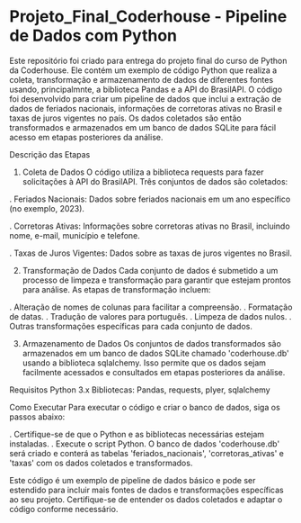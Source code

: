 # Projeto_Final_Coderhouse - Pipeline de Dados com Python
Este repositório foi criado para entrega do projeto final do curso de Python da Coderhouse. Ele contém um exemplo de código Python que realiza a coleta, transformação e armazenamento de dados de diferentes fontes usando, principalmnte, a biblioteca Pandas e a API do BrasilAPI. O código foi desenvolvido para criar um pipeline de dados que inclui a extração de dados de feriados nacionais, informações de corretoras ativas no Brasil e taxas de juros vigentes no país. Os dados coletados são então transformados e armazenados em um banco de dados SQLite para fácil acesso em etapas posteriores da análise.

Descrição das Etapas

1. Coleta de Dados
O código utiliza a biblioteca requests para fazer solicitações à API do BrasilAPI. Três conjuntos de dados são coletados:

. Feriados Nacionais: Dados sobre feriados nacionais em um ano específico (no exemplo, 2023).

. Corretoras Ativas: Informações sobre corretoras ativas no Brasil, incluindo nome, e-mail, município e telefone.

. Taxas de Juros Vigentes: Dados sobre as taxas de juros vigentes no Brasil.

2. Transformação de Dados
Cada conjunto de dados é submetido a um processo de limpeza e transformação para garantir que estejam prontos para análise. As etapas de transformação incluem:

. Alteração de nomes de colunas para facilitar a compreensão.
. Formatação de datas.
. Tradução de valores para português.
. Limpeza de dados nulos.
. Outras transformações específicas para cada conjunto de dados.

3. Armazenamento de Dados
Os conjuntos de dados transformados são armazenados em um banco de dados SQLite chamado 'coderhouse.db' usando a biblioteca sqlalchemy. Isso permite que os dados sejam facilmente acessados e consultados em etapas posteriores da análise.

Requisitos
Python 3.x
Bibliotecas: Pandas, requests, plyer, sqlalchemy

Como Executar
Para executar o código e criar o banco de dados, siga os passos abaixo:

. Certifique-se de que o Python e as bibliotecas necessárias estejam instaladas.
. Execute o script Python.
O banco de dados 'coderhouse.db' será criado e conterá as tabelas 'feriados_nacionais', 'corretoras_ativas' e 'taxas' com os dados coletados e transformados.

Este código é um exemplo de pipeline de dados básico e pode ser estendido para incluir mais fontes de dados e transformações específicas ao seu projeto. Certifique-se de entender os dados coletados e adaptar o código conforme necessário.  
